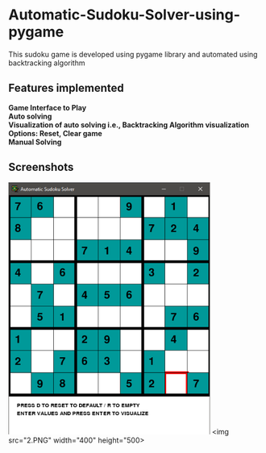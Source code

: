 # Automatic-Sudoku-Solver-using-pygame
This sudoku game is developed using pygame library and automated using backtracking algorithm

## Features implemented
**Game Interface to Play** <br/>
**Auto solving** <br/>
**Visualization of auto solving i.e., Backtracking Algorithm visualization** <br/>
**Options: Reset, Clear game** <br/>
**Manual Solving** <br/>

## Screenshots
<img src="1.PNG" width="400" height="500">  <img src="2.PNG" width="400" height="500>

